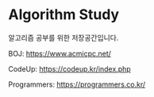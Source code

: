 # Algorithm Study
알고리즘 공부를 위한 저장공간입니다.


BOJ:
https://www.acmicpc.net/

CodeUp:
https://codeup.kr/index.php

Programmers:
https://programmers.co.kr/
